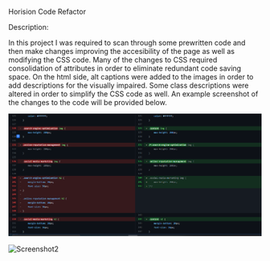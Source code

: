 Horision Code Refactor

Description:

In this project I was required to scan through some prewritten code and then make changes improving the accesibility of the page as well as modifying the CSS code.  Many of the changes to CSS required consolidation of attributes in order to eliminate redundant code saving space.  On the html side, alt captions were added to the images in order to add descriptions for the visually impaired. Some class descriptions were altered in order to simplify the CSS code as well. An example screenshot of the changes to the code will be provided below.  

![Screenshot1](https://github.com/wberry86/horiseon-code-refactor/blob/main/Develop/assets/images/capture_horision_screenshot1.PNG)

![Screenshot2](assets/images/capture_horision_screenshot2.PNG)


